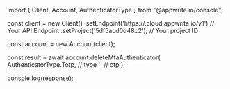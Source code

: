 import { Client, Account, AuthenticatorType } from "@appwrite.io/console";

const client = new Client()
    .setEndpoint('https://<REGION>.cloud.appwrite.io/v1') // Your API Endpoint
    .setProject('5df5acd0d48c2'); // Your project ID

const account = new Account(client);

const result = await account.deleteMfaAuthenticator(
    AuthenticatorType.Totp, // type
    '<OTP>' // otp
);

console.log(response);
